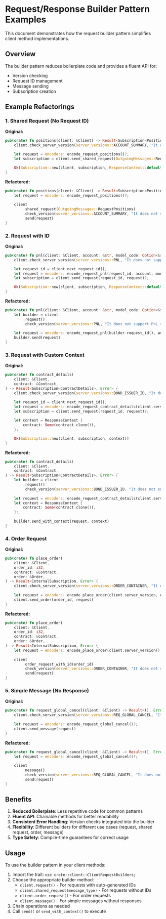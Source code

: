 # Request/Response Builder Pattern Examples

This document demonstrates how the request builder pattern simplifies client method implementations.

## Overview

The builder pattern reduces boilerplate code and provides a fluent API for:
- Version checking
- Request ID management  
- Message sending
- Subscription creation

## Example Refactorings

### 1. Shared Request (No Request ID)

**Original:**
```rust
pub(crate) fn positions(client: &Client) -> Result<Subscription<PositionUpdate>, Error> {
    client.check_server_version(server_versions::ACCOUNT_SUMMARY, "It does not support position requests.")?;

    let request = encoders::encode_request_positions()?;
    let subscription = client.send_shared_request(OutgoingMessages::RequestPositions, request)?;

    Ok(Subscription::new(client, subscription, ResponseContext::default()))
}
```

**Refactored:**
```rust
pub(crate) fn positions(client: &Client) -> Result<Subscription<PositionUpdate>, Error> {
    let request = encoders::encode_request_positions()?;
    
    client
        .shared_request(OutgoingMessages::RequestPositions)
        .check_version(server_versions::ACCOUNT_SUMMARY, "It does not support position requests.")?
        .send(request)
}
```

### 2. Request with ID

**Original:**
```rust
pub(crate) fn pnl(client: &Client, account: &str, model_code: Option<&str>) -> Result<Subscription<PnL>, Error> {
    client.check_server_version(server_versions::PNL, "It does not support PnL requests.")?;

    let request_id = client.next_request_id();
    let request = encoders::encode_request_pnl(request_id, account, model_code)?;
    let subscription = client.send_request(request_id, request)?;

    Ok(Subscription::new(client, subscription, ResponseContext::default()))
}
```

**Refactored:**
```rust
pub(crate) fn pnl(client: &Client, account: &str, model_code: Option<&str>) -> Result<Subscription<PnL>, Error> {
    let builder = client
        .request()
        .check_version(server_versions::PNL, "It does not support PnL requests.")?;
    
    let request = encoders::encode_request_pnl(builder.request_id(), account, model_code)?;
    builder.send(request)
}
```

### 3. Request with Custom Context

**Original:**
```rust
pub(crate) fn contract_details(
    client: &Client,
    contract: &Contract,
) -> Result<Subscription<ContractDetails>, Error> {
    client.check_server_version(server_versions::BOND_ISSUER_ID, "It does not support contract details requests.")?;

    let request_id = client.next_request_id();
    let request = encoders::encode_request_contract_details(client.server_version, request_id, contract)?;
    let subscription = client.send_request(request_id, request)?;
    
    let context = ResponseContext {
        contract: Some(contract.clone()),
    };

    Ok(Subscription::new(client, subscription, context))
}
```

**Refactored:**
```rust
pub(crate) fn contract_details(
    client: &Client,
    contract: &Contract,
) -> Result<Subscription<ContractDetails>, Error> {
    let builder = client
        .request()
        .check_version(server_versions::BOND_ISSUER_ID, "It does not support contract details requests.")?;
    
    let request = encoders::encode_request_contract_details(client.server_version(), builder.request_id(), contract)?;
    let context = ResponseContext {
        contract: Some(contract.clone()),
    };
    
    builder.send_with_context(request, context)
}
```

### 4. Order Request

**Original:**
```rust
pub(crate) fn place_order(
    client: &Client,
    order_id: i32,
    contract: &Contract,
    order: &Order,
) -> Result<InternalSubscription, Error> {
    client.check_server_version(server_versions::ORDER_CONTAINER, "It does not support order placement.")?;
    
    let request = encoders::encode_place_order(client.server_version, order_id, contract, order)?;
    client.send_order(order_id, request)
}
```

**Refactored:**
```rust
pub(crate) fn place_order(
    client: &Client,
    order_id: i32,
    contract: &Contract,
    order: &Order,
) -> Result<InternalSubscription, Error> {
    let request = encoders::encode_place_order(client.server_version(), order_id, contract, order)?;
    
    client
        .order_request_with_id(order_id)
        .check_version(server_versions::ORDER_CONTAINER, "It does not support order placement.")?
        .send(request)
}
```

### 5. Simple Message (No Response)

**Original:**
```rust
pub(crate) fn request_global_cancel(client: &Client) -> Result<(), Error> {
    client.check_server_version(server_versions::REQ_GLOBAL_CANCEL, "It does not support global cancel.")?;
    
    let request = encoders::encode_request_global_cancel()?;
    client.send_message(request)
}
```

**Refactored:**
```rust
pub(crate) fn request_global_cancel(client: &Client) -> Result<(), Error> {
    let request = encoders::encode_request_global_cancel()?;
    
    client
        .message()
        .check_version(server_versions::REQ_GLOBAL_CANCEL, "It does not support global cancel.")?
        .send(request)
}
```

## Benefits

1. **Reduced Boilerplate**: Less repetitive code for common patterns
2. **Fluent API**: Chainable methods for better readability
3. **Consistent Error Handling**: Version checks integrated into the builder
4. **Flexibility**: Different builders for different use cases (request, shared request, order, message)
5. **Type Safety**: Compile-time guarantees for correct usage

## Usage

To use the builder pattern in your client methods:

1. Import the trait: `use crate::client::ClientRequestBuilders;`
2. Choose the appropriate builder method:
   - `client.request()` - For requests with auto-generated IDs
   - `client.shared_request(message_type)` - For requests without IDs
   - `client.order_request()` - For order requests
   - `client.message()` - For simple messages without responses
3. Chain operations as needed
4. Call `send()` or `send_with_context()` to execute